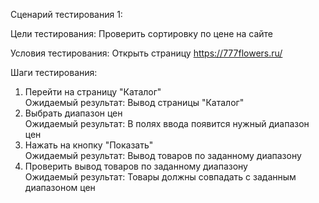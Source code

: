 Сценарий тестирования 1:  
  
Цели тестирования: Проверить сортировку по цене на сайте  
  
Условия тестирования: Открыть страницу https://777flowers.ru/  
  
Шаги тестирования:
1. Перейти на страницу "Каталог"  
Ожидаемый результат: Вывод страницы "Каталог"  
2. Выбрать диапазон цен  
Ожидаемый результат: В полях ввода появится нужный диапазон цен  
3. Нажать на кнопку "Показать"  
Ожидаемый результат: Вывод товаров по заданному диапазону  
4. Проверить вывод товаров по заданному диапазону  
Ожидаемый результат: Товары должны совпадать с заданным диапазоном цен
